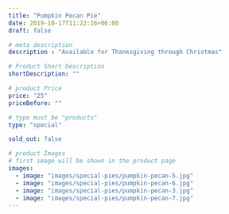 ```yaml
---
title: "Pumpkin Pecan Pie"
date: 2019-10-17T11:22:16+06:00
draft: false

# meta description
description : "Available for Thanksgiving through Christmas"

# Product Short Description
shortDescription: ""

# product Price
price: "25"
priceBefore: ""

# type must be "products"
type: "special"

sold_out: false

# product Images
# first image will be shown in the product page
images:
  - image: "images/special-pies/pumpkin-pecan-5.jpg"
  - image: "images/special-pies/pumpkin-pecan-6.jpg"
  - image: "images/special-pies/pumpkin-pecan-3.jpg"
  - image: "images/special-pies/pumpkin-pecan-7.jpg"
---
```

